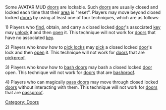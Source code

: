 Some AVATAR MUD [doors](:Category:_Doors.md "wikilink") are lockable.
Such [doors](:Category:_Doors.md "wikilink") are usually closed and
locked each time that their [area](:Category:_Areas.md "wikilink") is
"reset". Players may move beyond closed locked
[doors](:Category:_Doors.md "wikilink") by using at least one of four
techniques, which are as follows:

1\) Players who [find](Keyfinder.md "wikilink"), obtain, and carry a
closed locked [door](:Category:_Doors.md "wikilink")'s associated
[key](:Category:_Keys.md "wikilink") may [unlock](Unlock.md "wikilink")
it and then [open](Open.md "wikilink") it. This technique will not work
for [doors](:Category:_Doors.md "wikilink") that have no associated
[key](:Category:_Keys.md "wikilink").

2\) Players who know how to [pick locks](Pick_Lock.md "wikilink") may
[pick](Pick_(command).md "wikilink") a closed locked
[door](:Category:_Doors.md "wikilink")'s lock and then
[open](Open.md "wikilink") it. This technique will not work for
[doors](:Category:_Doors.md "wikilink") that are
[pickproof](Pickproof_Doors.md "wikilink").

3\) Players who know how to [bash doors](Bashdoor.md "wikilink") may
bash a closed locked [door](:Category:_Doors.md "wikilink") open. This
technique will not work for [doors](:Category:_Doors.md "wikilink") that
are [bashproof](Bashproof_Doors.md "wikilink").

4\) Players who can magically [pass doors](Pass_Door.md "wikilink") may
move through closed locked [doors](:Category:_Doors.md "wikilink")
without interacting with them. This technique will not work for
[doors](:Category:_Doors.md "wikilink") that are
[passproof](Passproof_Doors.md "wikilink").

[Category: Doors](Category:_Doors "wikilink")
